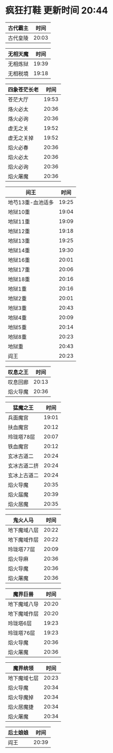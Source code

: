 # 疯狂打鞋 更新时间 20:44

| 古代霸主   | 时间    |
|--------|-------|
| 古代皇陵 | 20:03 |

| 无相天魔   | 时间    |
|--------|-------|
| 无相炼狱 | 19:39 |
| 无相税境 | 19:18 |

| 四象苍茫长老   | 时间    |
|--------|-------|
| 苍茫大厅 | 19:53 |
| 烙火必太 | 20:36 |
| 烙火必询 | 20:36 |
| 虚无之关 | 19:52 |
| 虚无之关掉 | 19:52 |
| 焰火必春 | 20:36 |
| 焰火必太 | 20:36 |
| 焰火必询 | 20:36 |
| 焰火屠魔 | 20:36 |

| 间王   | 时间    |
|--------|-------|
| 地芍13重-血池适多 | 19:25 |
| 地狱10重 | 19:04 |
| 地狱11重 | 19:09 |
| 地狱12重 | 19:18 |
| 地狱13重 | 19:25 |
| 地狱14重 | 19:30 |
| 地狱16重 | 20:01 |
| 地狱17重 | 20:06 |
| 地狱18重 | 20:16 |
| 地狱1重 | 20:16 |
| 地狱2重 | 20:01 |
| 地狱3重 | 20:43 |
| 地狱4重 | 20:09 |
| 地狱5重 | 20:14 |
| 地狱8重 | 20:23 |
| 地狱重 | 20:43 |
| 阎王 | 20:23 |

| 叹息之王   | 时间    |
|--------|-------|
| 叹息回廊 | 20:13 |
| 焰火导魔 | 20:36 |

| 猛魔之王   | 时间    |
|--------|-------|
| 兵面魔宫 | 19:01 |
| 扶血魔宫 | 20:12 |
| 玲珑塔78层 | 20:07 |
| 铁血魔宫 | 20:12 |
| 玄冰古道二 | 20:24 |
| 玄冰古道二挤 | 20:24 |
| 玄冰上古道二 | 20:24 |
| 焰火导魔 | 20:35 |
| 焰火届魔 | 20:39 |
| 焰火居魔 | 20:35 |

| 鬼火人马   | 时间    |
|--------|-------|
| 地下魔域八层 | 20:22 |
| 地下魔域作层 | 20:22 |
| 玲珑塔77层 | 20:09 |
| 焰火导麻 | 20:36 |
| 焰火导魔 | 20:36 |
| 焰火屠魔 | 20:36 |

| 魔界巨兽   | 时间    |
|--------|-------|
| 地下魔域八导 | 20:20 |
| 地下魔域作层 | 20:20 |
| 玲珑塔6层 | 19:23 |
| 玲珑塔76层 | 19:23 |
| 焰火导魔 | 20:36 |
| 焰火屠魔 | 20:36 |

| 魔界统领   | 时间    |
|--------|-------|
| 地下魔域七层 | 20:23 |
| 焰火导魔 | 20:34 |
| 焰火导魔掉 | 20:34 |
| 焰火居魔捷 | 20:34 |
| 焰火屠魔 | 20:34 |

| 后土娘娘   | 时间    |
|--------|-------|
| 阎王 | 20:39 |